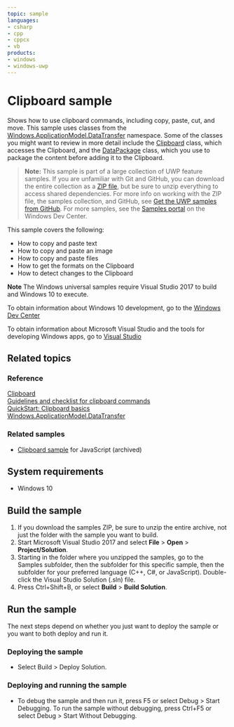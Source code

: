 ```yaml
---
topic: sample
languages:
- csharp
- cpp
- cppcx
- vb
products:
- windows
- windows-uwp
---
```


<!---
  category: ControlsLayoutAndText
  samplefwlink: http://go.microsoft.com/fwlink/p/?LinkId=620520
--->

# Clipboard sample

Shows how to use clipboard commands, including copy, paste, cut, and move. 
This sample uses classes from the [Windows.ApplicationModel.DataTransfer](http://msdn.microsoft.com/library/windows/apps/br205967) namespace. 
Some of the classes you might want to review in more detail include the [Clipboard](http://msdn.microsoft.com/library/windows/apps/br205867) class, 
which accesses the Clipboard, and the [DataPackage](http://msdn.microsoft.com/library/windows/apps/br205873) class, which you use to package the 
content before adding it to the Clipboard.

> **Note:** This sample is part of a large collection of UWP feature samples. 
> If you are unfamiliar with Git and GitHub, you can download the entire collection as a 
> [ZIP file](https://github.com/Microsoft/Windows-universal-samples/archive/master.zip), but be 
> sure to unzip everything to access shared dependencies. For more info on working with the ZIP file, 
> the samples collection, and GitHub, see [Get the UWP samples from GitHub](https://aka.ms/ovu2uq). 
> For more samples, see the [Samples portal](https://aka.ms/winsamples) on the Windows Dev Center. 

This sample covers the following:

-   How to copy and paste text
-   How to copy and paste an image
-   How to copy and paste files
-   How to get the formats on the Clipboard
-   How to detect changes to the Clipboard

**Note** The Windows universal samples require Visual Studio 2017 to build and Windows 10 to execute.
 
To obtain information about Windows 10 development, go to the [Windows Dev Center](http://go.microsoft.com/fwlink/?LinkID=532421)

To obtain information about Microsoft Visual Studio and the tools for developing Windows apps, go to [Visual Studio](http://go.microsoft.com/fwlink/?LinkID=532422)

## Related topics

### Reference

[Clipboard](http://msdn.microsoft.com/library/windows/apps/br205867)  
[Guidelines and checklist for clipboard commands](http://msdn.microsoft.com/library/windows/apps/hh700347)  
[QuickStart: Clipboard basics](http://msdn.microsoft.com/library/windows/apps/hh750308)  
[Windows.ApplicationModel.DataTransfer](http://msdn.microsoft.com/library/windows/apps/br205967)  

### Related samples

* [Clipboard sample](/archived/Clipboard/) for JavaScript (archived)

## System requirements

* Windows 10

## Build the sample

1. If you download the samples ZIP, be sure to unzip the entire archive, not just the folder with the sample you want to build. 
2. Start Microsoft Visual Studio 2017 and select **File** \> **Open** \> **Project/Solution**.
3. Starting in the folder where you unzipped the samples, go to the Samples subfolder, then the subfolder for this specific sample, then the subfolder for your preferred language (C++, C#, or JavaScript). Double-click the Visual Studio Solution (.sln) file.
4. Press Ctrl+Shift+B, or select **Build** \> **Build Solution**.

## Run the sample

The next steps depend on whether you just want to deploy the sample or you want to both deploy and run it.

### Deploying the sample

- Select Build > Deploy Solution. 

### Deploying and running the sample

- To debug the sample and then run it, press F5 or select Debug >  Start Debugging. To run the sample without debugging, press Ctrl+F5 or select Debug > Start Without Debugging. 
